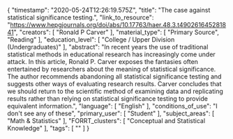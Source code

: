{
    "timestamp": "2020-05-24T12:26:19.575Z",
    "title": "The case against statistical significance testing.",
    "link_to_resource": "https://www.hepgjournals.org/doi/abs/10.17763/haer.48.3.t490261645281841",
    "creators": [
        "Ronald P Carver"
    ],
    "material_type": [
        "Primary Source",
        "Reading"
    ],
    "education_level": [
        "College / Upper Division (Undergraduates)"
    ],
    "abstract": "In recent years the use of traditional statistical methods in educational research has increasingly come under attack. In this article, Ronald P. Carver exposes the fantasies often entertained by researchers about the meaning of statistical significance. The author recommends abandoning all statistical significance testing and suggests other ways of evaluating research results. Carver concludes that we should return to the scientific method of examining data and replicating results rather than relying on statistical significance testing to provide equivalent information.",
    "language": [
        "English"
    ],
    "conditions_of_use": "I don't see any of these",
    "primary_user": [
        "Student"
    ],
    "subject_areas": [
        "Math & Statistics"
    ],
    "FORRT_clusters": [
        "Conceptual and Statistical Knowledge"
    ],
    "tags": [
        ""
    ]
}